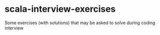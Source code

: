 # scala-interview-exercises
Some exercises (with solutions) that may be asked to solve during coding interview
